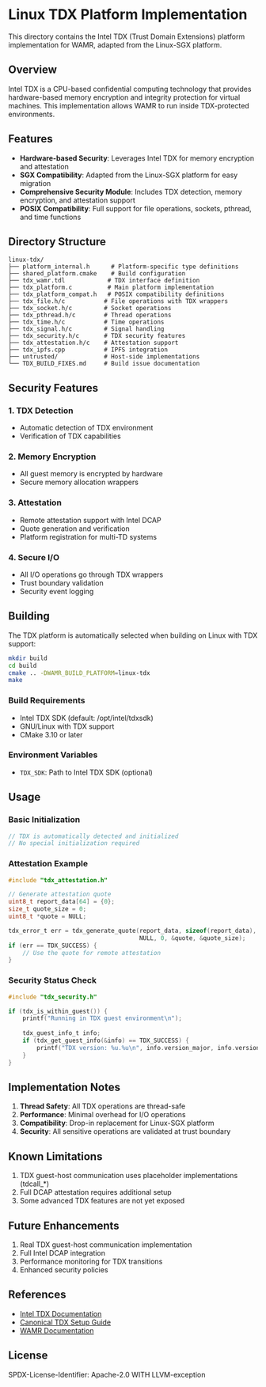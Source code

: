 # Linux TDX Platform Implementation

This directory contains the Intel TDX (Trust Domain Extensions) platform implementation for WAMR, adapted from the Linux-SGX platform.

## Overview

Intel TDX is a CPU-based confidential computing technology that provides hardware-based memory encryption and integrity protection for virtual machines. This implementation allows WAMR to run inside TDX-protected environments.

## Features

- **Hardware-based Security**: Leverages Intel TDX for memory encryption and attestation
- **SGX Compatibility**: Adapted from the Linux-SGX platform for easy migration
- **Comprehensive Security Module**: Includes TDX detection, memory encryption, and attestation support
- **POSIX Compatibility**: Full support for file operations, sockets, pthread, and time functions

## Directory Structure

```
linux-tdx/
├── platform_internal.h      # Platform-specific type definitions
├── shared_platform.cmake    # Build configuration
├── tdx_wamr.tdl            # TDX interface definition
├── tdx_platform.c          # Main platform implementation
├── tdx_platform_compat.h   # POSIX compatibility definitions
├── tdx_file.h/c           # File operations with TDX wrappers
├── tdx_socket.h/c         # Socket operations
├── tdx_pthread.h/c        # Thread operations
├── tdx_time.h/c           # Time operations
├── tdx_signal.h/c         # Signal handling
├── tdx_security.h/c       # TDX security features
├── tdx_attestation.h/c    # Attestation support
├── tdx_ipfs.cpp           # IPFS integration
├── untrusted/             # Host-side implementations
└── TDX_BUILD_FIXES.md     # Build issue documentation
```

## Security Features

### 1. TDX Detection
- Automatic detection of TDX environment
- Verification of TDX capabilities

### 2. Memory Encryption
- All guest memory is encrypted by hardware
- Secure memory allocation wrappers

### 3. Attestation
- Remote attestation support with Intel DCAP
- Quote generation and verification
- Platform registration for multi-TD systems

### 4. Secure I/O
- All I/O operations go through TDX wrappers
- Trust boundary validation
- Security event logging

## Building

The TDX platform is automatically selected when building on Linux with TDX support:

```bash
mkdir build
cd build
cmake .. -DWAMR_BUILD_PLATFORM=linux-tdx
make
```

### Build Requirements

- Intel TDX SDK (default: /opt/intel/tdxsdk)
- GNU/Linux with TDX support
- CMake 3.10 or later

### Environment Variables

- `TDX_SDK`: Path to Intel TDX SDK (optional)

## Usage

### Basic Initialization

```c
// TDX is automatically detected and initialized
// No special initialization required
```

### Attestation Example

```c
#include "tdx_attestation.h"

// Generate attestation quote
uint8_t report_data[64] = {0};
size_t quote_size = 0;
uint8_t *quote = NULL;

tdx_error_t err = tdx_generate_quote(report_data, sizeof(report_data), 
                                     NULL, 0, &quote, &quote_size);
if (err == TDX_SUCCESS) {
    // Use the quote for remote attestation
}
```

### Security Status Check

```c
#include "tdx_security.h"

if (tdx_is_within_guest()) {
    printf("Running in TDX guest environment\n");
    
    tdx_guest_info_t info;
    if (tdx_get_guest_info(&info) == TDX_SUCCESS) {
        printf("TDX version: %u.%u\n", info.version_major, info.version_minor);
    }
}
```

## Implementation Notes

1. **Thread Safety**: All TDX operations are thread-safe
2. **Performance**: Minimal overhead for I/O operations
3. **Compatibility**: Drop-in replacement for Linux-SGX platform
4. **Security**: All sensitive operations are validated at trust boundary

## Known Limitations

1. TDX guest-host communication uses placeholder implementations (tdcall_*)
2. Full DCAP attestation requires additional setup
3. Some advanced TDX features are not yet exposed

## Future Enhancements

1. Real TDX guest-host communication implementation
2. Full Intel DCAP integration
3. Performance monitoring for TDX transitions
4. Enhanced security policies

## References

- [Intel TDX Documentation](https://www.intel.com/content/www/us/en/developer/tools/trust-domain-extensions/overview.html)
- [Canonical TDX Setup Guide](https://github.com/canonical/tdx)
- [WAMR Documentation](https://github.com/bytecodealliance/wasm-micro-runtime)

## License

SPDX-License-Identifier: Apache-2.0 WITH LLVM-exception

